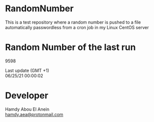# RandomNumber    
This is a test repository where a random number is pushed to a file automatically passwordless from a cron job in my Linux CentOS server    
# Random Number of the last run   
9598
      
Last update (GMT +1)    
06/25/21 00:00:02
# Developer    
Hamdy Abou El Anein   
hamdy.aea@protonmail.com
